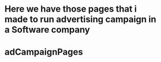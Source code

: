 # Here we have those pages that i made to run advertising campaign in a Software company
# adCampaignPages
